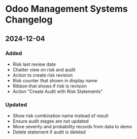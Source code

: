 # Odoo Management Systems Changelog

## 2024-12-04

### Added

* Risk last review date
* Chatter view on risk and audit
* Action to create risk revision
* Risk counter that shown in display name
* Ribbon that shows if risk is revision
* Action "Create Audit with Risk Statements"

### Updated

* Show risk combination name instead of result
* Ensure audit stages are not updated
* Move severity and probability records from data to demo
* Delete statement if audit is deleted
